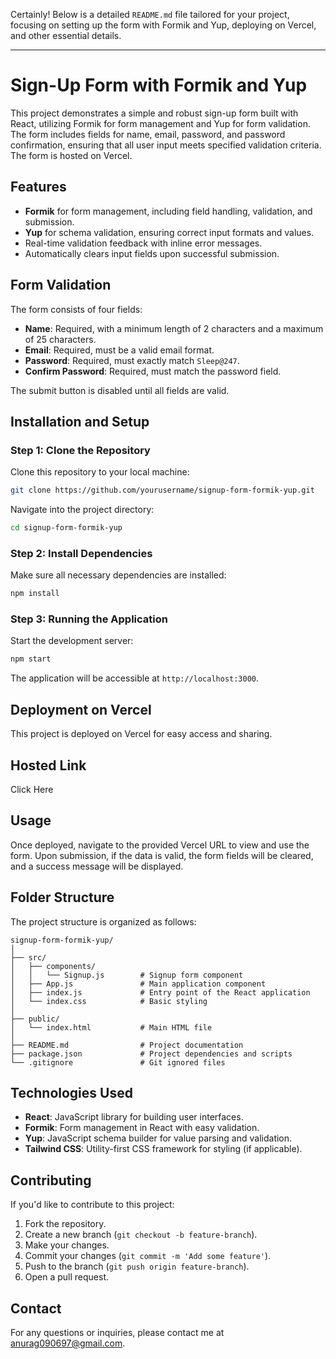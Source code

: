 Certainly! Below is a detailed `README.md` file tailored for your project, focusing on setting up the form with Formik and Yup, deploying on Vercel, and other essential details.

---

# Sign-Up Form with Formik and Yup

This project demonstrates a simple and robust sign-up form built with React, utilizing Formik for form management and Yup for form validation. The form includes fields for name, email, password, and password confirmation, ensuring that all user input meets specified validation criteria. The form is hosted on Vercel.

## Features

- **Formik** for form management, including field handling, validation, and submission.
- **Yup** for schema validation, ensuring correct input formats and values.
- Real-time validation feedback with inline error messages.
- Automatically clears input fields upon successful submission.

## Form Validation

The form consists of four fields:
- **Name**: Required, with a minimum length of 2 characters and a maximum of 25 characters.
- **Email**: Required, must be a valid email format.
- **Password**: Required, must exactly match `Sleep@247`.
- **Confirm Password**: Required, must match the password field.

The submit button is disabled until all fields are valid.

## Installation and Setup

### Step 1: Clone the Repository

Clone this repository to your local machine:

```bash
git clone https://github.com/yourusername/signup-form-formik-yup.git
```

Navigate into the project directory:

```bash
cd signup-form-formik-yup
```

### Step 2: Install Dependencies

Make sure all necessary dependencies are installed:

```bash
npm install
```

### Step 3: Running the Application

Start the development server:

```bash
npm start
```

The application will be accessible at `http://localhost:3000`.

## Deployment on Vercel

This project is deployed on Vercel for easy access and sharing. 

## Hosted Link

Click Here

## Usage

Once deployed, navigate to the provided Vercel URL to view and use the form. Upon submission, if the data is valid, the form fields will be cleared, and a success message will be displayed.

## Folder Structure

The project structure is organized as follows:

```
signup-form-formik-yup/
│
├── src/
│   ├── components/
│   │   └── Signup.js        # Signup form component
│   ├── App.js               # Main application component
│   ├── index.js             # Entry point of the React application
│   └── index.css            # Basic styling
│
├── public/
│   └── index.html           # Main HTML file
│
├── README.md                # Project documentation
├── package.json             # Project dependencies and scripts
└── .gitignore               # Git ignored files
```

## Technologies Used

- **React**: JavaScript library for building user interfaces.
- **Formik**: Form management in React with easy validation.
- **Yup**: JavaScript schema builder for value parsing and validation.
- **Tailwind CSS**: Utility-first CSS framework for styling (if applicable).

## Contributing

If you'd like to contribute to this project:

1. Fork the repository.
2. Create a new branch (`git checkout -b feature-branch`).
3. Make your changes.
4. Commit your changes (`git commit -m 'Add some feature'`).
5. Push to the branch (`git push origin feature-branch`).
6. Open a pull request.



## Contact

For any questions or inquiries, please contact me at [anurag090697@gmail.com](mailto:anurag090697@gmail.com).
